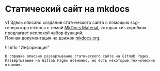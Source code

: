 # Статический сайт на mkdocs
v1
Здесь описано создание статического сайта с помощью scg-генератора mkdocs с темой [MkDocs Material](https://squidfunk.github.io/mkdocs-material/), которая «из коробки» предлагает неплохой набор функций.  
Полная документация на движок [mkdocs.org](https://www.mkdocs.org).  

!!! info "Информация"

    В справке описано развертывание статического сайта на GitHub Pages.  
    Развертывание на Gitlab Pages возможно, но есть некоторые технические отличия.
    